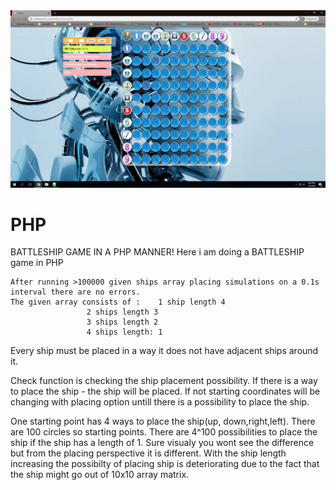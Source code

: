 
<div align="center">
<img src="phpbattleshipgame.png" width="800" >
</div>

# PHP
 BATTLESHIP GAME IN A PHP MANNER! Here i am doing a BATTLESHIP  game in PHP  

	After running >100000 given ships array placing simulations on a 0.1s interval there are no errors.
	The given array consists of :    1 ship length 4
					 2 ships length 3
					 3 ships length 2
					 4 ships length: 1 
				
Every ship must be placed in a way it does not have adjacent ships around it.

Check function is checking the ship placement possibility. If there is a way to place the ship - the ship will be placed. If not starting coordinates will be changing with placing option untill there is a possibility to place the ship. 

One starting point has 4 ways to place the ship(up, down,right,left). There are 100 circles so starting points. There are 4^100 possibilities to place the ship if the ship has a length of 1. Sure visualy you wont see the difference but from the placing perspective it is different. With the ship length increasing the possibilty of placing ship is deteriorating due to the fact that the ship might go out of 10x10  array matrix.  
